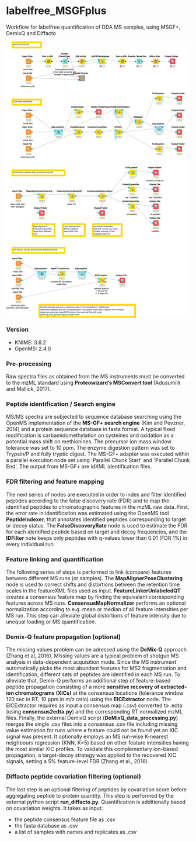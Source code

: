 # labelfree_MSGFplus

Workflow for labelfree quantification of DDA MS samples, using MSGF+, DemixQ and Diffacto

<img src="workflow.png" width="550px" style="display: block; margin: auto;" />

### Version

- KNIME: 3.6.2
- OpenMS: 2.4.0

### Pre-processing

Raw spectra files as obtained from the MS instruments must be converted to the mzML standard using **Proteowizard’s MSConvert tool** (Adusumilli and Mallick, 2017).

### Peptide identification / Search engine

MS/MS spectra are subjected to sequence database searching using 
the OpenMS implementation of the **MS-GF+ search engine** (Kim and Pevzner, 2014) and a protein sequence database 
in fasta format. A typical fixed modification is carbamidomethylation on cysteines and 
oxidation as a potential mass shift on methionines. The precursor ion mass window tolerance was set to 10 ppm. 
The enzyme digestion pattern was set to Trypsin/P and fully tryptic digest. The MS-GF+ adapter was executed 
within a parallel execution node set using 'Parallel Chunk Start' and 'Parallel Chunk End'. The output 
from MS-GF+ are idXML identification files.

### FDR filtering and feature mapping

The next series of nodes are executed in order to index and filter identified peptides according to 
the false discovery rate (FDR) and to map the identified peptides to chromatographic features in the 
mzML raw data. First, the error rate in identification was estimated using the OpenMS tool **PeptideIndexer**, 
that annotates identified peptides corresponding to target or decoy status. The **FalseDiscoveryRate** node 
is used to estimate the FDR for each identified peptide based on target and decoy frequencies, and the 
**IDFilter** note keeps only peptides with q-values lower than 0.01 (FDR 1%) in every individual run.

### Feature linking and quantification

The following series of steps is performed to link (compare) features between different MS runs (or samples). 
The **MapAlignerPoseClustering** node is used to correct shifts and distortions 
between the retention time scales in the featureXML files used as input. **FeatureLinkerUnlabeledQT** 
creates a consensus feature map by finding the equivalent corresponding features across MS runs. 
**ConsensusMapNormalizer** performs an optional normalization according to e.g. mean or median of all 
feature intensities per MS run. This step can alleviate global distortions of feature intensity due to unequal loading 
or MS quantification.

### Demix-Q feature propagation (optional)

The missing values problem can be adressed using the **DeMix-Q** approach (Zhang et al, 2016). 
Missing values are a typical problem of shotgun MS analysis in data-dependent acquisition mode. 
Since the MS instrument automatically picks the most abundant features for MS2 fragmentation and 
identification, different sets of peptides are identified in each MS run. To alleviate that, Demix-Q 
performs an additional step of feature-based peptide propagation consisting of a more 
**sensitive recovery of extracted-ion chromatograms (XICs)** at the consensus locations (tolerance window 120 sec 
in RT, 10 ppm in m/z ratio) using the **EICExtractor** node. The EICExtractor requires as input a consensus map (.csv) 
converted to .edta (using **consensus2edta.py**) and the corresponding RT normalized mzML files. Finally, 
the external DemixQ script (**DeMixQ_data_processing.py**) merges the single .csv files into a consensus .csv file 
including missing value estimation for runs where a feature could not be found yet an XIC signal was present. 
It optionally employs an MS run-wise K-nearest neighbours regression (KNN, K=5) based on other feature intensities 
having the most similar XIC profiles. To validate this complementary ion-based propagation, 
a target-decoy strategy was applied to the recovered XIC signals, setting a 5% feature-level 
FDR (Zhang et al., 2016).

### Diffacto peptide covariation filtering (optional)

The last step is an optional filtering of peptides by covariation score before aggregating peptide to protein quantity. 
This step is performed by the external python script **run_diffacto.py**. Quantification is additionally based on covariation weights. 
It takes as input:
- the peptide consensus feature file as .csv
- the fasta database as .csv
- a list of samples with names and replicates as .csv
